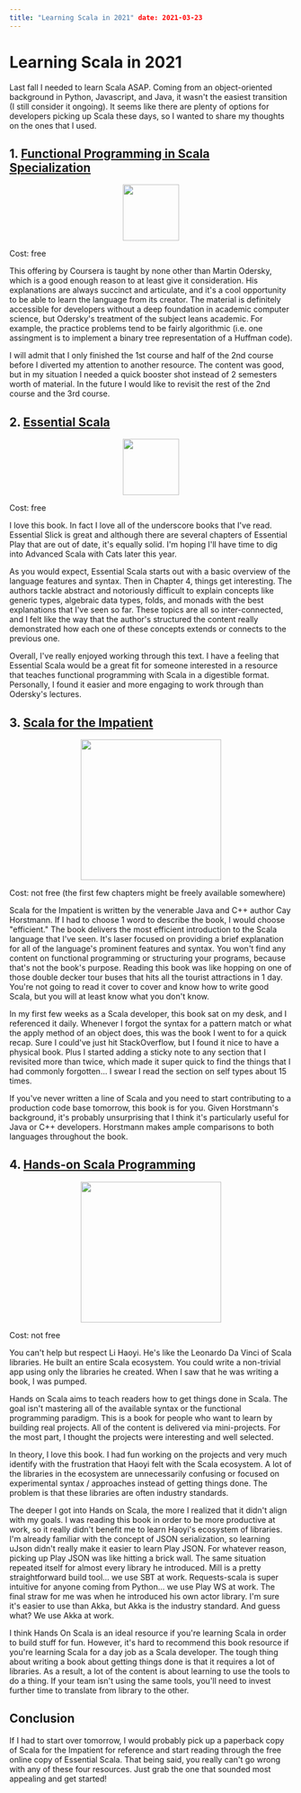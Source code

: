 ```yaml
---
title: "Learning Scala in 2021" date: 2021-03-23
---
```


# Learning Scala in 2021

Last fall I needed to learn Scala ASAP. Coming from an object-oriented
background in Python, Javascript, and Java, it wasn't the easiest transition (I
still consider it ongoing). It seems like there are plenty of options for
developers picking up Scala these days, so I wanted to share my thoughts on the
ones that I used.

## 1. [Functional Programming in Scala Specialization](https://www.coursera.org/specializations/scala#about)

<div style="text-align:center"><img height=100px src="https://www.dropbox.com/s/v84rcqx6g4mt2s3/coursera-logo-full-rgb.png?raw=1" /></div>

Cost: free

This offering by Coursera is taught by none other than Martin Odersky, which is
a good enough reason to at least give it consideration. His
explanations are always succinct and articulate, and it's a cool opportunity to
be able to learn the language from its creator. The material is definitely
accessible for developers without a deep foundation in academic computer
science, but Odersky's treatment of the subject leans academic. For example, the
practice problems tend to be fairly algorithmic (i.e. one assingment is to
implement a binary tree representation of a Huffman code).

I will admit that I only finished the 1st course and half of the 2nd course
before I diverted my attention to another resource. The content was good, but in
my situation I needed a quick booster shot instead of 2 semesters worth of
material. In the future I would like to revisit the rest of the 2nd course and
the 3rd course.

## 2. [Essential Scala](https://underscore.io/books/essential-scala/)

<div style="text-align:center"><img height=100px src="https://www.dropbox.com/s/8d25pg5v8jp48yd/underscore.png?raw=1" /></div>

Cost: free

I love this book. In fact I love all of the underscore books that I've read.
Essential Slick is great and although there are several chapters of Essential
Play that are out of date, it's equally solid. I'm hoping I'll have time to dig
into Advanced Scala with Cats later this year.

As you would expect, Essential Scala starts out with a basic overview of the
language features and syntax. Then in Chapter 4, things get interesting. The
authors tackle abstract and notoriously difficult to explain concepts like
generic types, algebraic data types, folds, and monads with the best
explanations that I've seen so far. These topics are all so inter-connected, and
I felt like the way that the author's structured the content really demonstrated
how each one of these concepts extends or connects to the previous one.

Overall, I've really enjoyed working through this text. I have a feeling that
Essential Scala would be a great fit for someone interested in a resource that
teaches functional programming with Scala in a digestible format. Personally, I
found it easier and more engaging to work through than Odersky's lectures.

## 3. [Scala for the Impatient](https://horstmann.com/scala/)

<div style="text-align:center"><img height=250px src="https://www.dropbox.com/s/jgnq53ozzm65tx0/scalafortheimpatient.jpg?raw=1" /></div>

Cost: not free (the first few chapters might be freely available somewhere)

Scala for the Impatient is written by the venerable Java and C++ author Cay
Horstmann. If I had to choose 1 word to describe the book, I would choose
"efficient." The book delivers the most efficient introduction to the Scala
language that I've seen. It's laser focused on providing a brief explanation for
all of the language's prominent features and syntax. You won't find any content
on functional programming or structuring your programs, because that's not the
book's purpose. Reading this book was like hopping on one of those double decker
tour buses that hits all the tourist attractions in 1 day. You're not going to
read it cover to cover and know how to write good Scala, but you will at least
know what you don't know.

In my first few weeks as a Scala developer, this book sat on my desk, and I
referenced it daily. Whenever I forgot the syntax for a pattern match or what
the apply method of an object does, this was the book I went to for a quick
recap. Sure I could've just hit StackOverflow, but I found it nice to have a
physical book. Plus I started adding a sticky note to any section that I
revisited more than twice, which made it super quick to find the things that I
had commonly forgotten... I swear I read the section on self types about 15
times.

If you've never written a line of Scala and you need to start contributing to a
production code base tomorrow, this book is for you. Given Horstmann's
background, it's probably unsurprising that I think it's particularly useful for
Java or C++ developers. Horstmann makes ample comparisons to both languages
throughout the book.

## 4. [Hands-on Scala Programming](https://www.handsonscala.com/)

<div style="text-align:center"><img height=250px src="https://www.dropbox.com/s/9x78vbsmppyw4pc/handsonscala.jpg?raw=1" /></div>

Cost: not free

You can't help but respect Li Haoyi. He's like the Leonardo Da Vinci of Scala
libraries. He built an entire Scala ecosystem. You could write a non-trivial app
using only the libraries he created. When I saw that he was writing a book, I
was pumped.

Hands on Scala aims to teach readers how to get things done in Scala. The goal
isn't mastering all of the available syntax or the functional programming
paradigm. This is a book for people who want to learn by building real projects.
All of the content is delivered via mini-projects. For the most part, I thought
the projects were interesting and well selected.

In theory, I love this book. I had fun working on the projects and very much
identify with the frustration that Haoyi felt with the Scala ecosystem. A lot of
the libraries in the ecosystem are unnecessarily confusing or focused on
experimental syntax / approaches instead of getting things done. The problem is
that these libraries are often industry standards.

The deeper I got into Hands on Scala, the more I realized that it didn't align
with my goals. I was reading this book in order to be more productive at work,
so it really didn't benefit me to learn Haoyi's ecosystem of libraries. I'm
already familiar with the concept of JSON serialization, so learning uJson
didn't really make it easier to learn Play JSON. For whatever reason, picking up
Play JSON was like hitting a brick wall. The same situation repeated itself for
almost every library he introduced. Mill is a pretty straightforward build
tool... we use SBT at work. Requests-scala is super intuitive for anyone coming
from Python... we use Play WS at work. The final straw for me was when he
introduced his own actor library. I'm sure it's easier to use than Akka, but
Akka is the industry standard. And guess what? We use Akka at work.

I think Hands On Scala is an ideal resource if you're learning Scala in order to
build stuff for fun. However, it's hard to recommend this book resource if
you're learning Scala for a day job as a Scala developer. The tough thing about
writing a book about getting things done is that it requires a lot of libraries.
As a result, a lot of the content is about learning to use the tools to do a
thing. If your team isn't using the same tools, you'll need to invest further
time to translate from library to the other.

## Conclusion

If I had to start over tomorrow, I would probably pick up a paperback copy of
Scala for the Impatient for reference and start reading through the free online
copy of Essential Scala. That being said, you really can't go wrong with any of
these four resources. Just grab the one that sounded most appealing and get
started!
